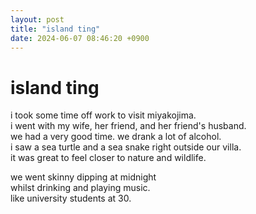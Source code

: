 ```yaml
---
layout: post
title: "island ting"
date: 2024-06-07 08:46:20 +0900
---
```


# island ting

i took some time off work to visit miyakojima.  
i went with my wife, her friend, and her friend's husband.  
we had a very good time. we drank a lot of alcohol.  
i saw a sea turtle and a sea snake right outside our villa.  
it was great to feel closer to nature and wildlife.  
  
we went skinny dipping at midnight  
whilst drinking and playing music.  
like university students at 30.  
